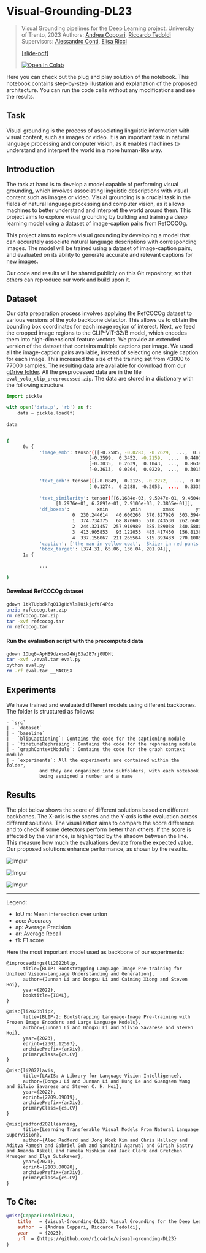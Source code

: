 # Visual-Grounding-DL23 
> Visual Grounding pipelines for the Deep Learning project. University of Trento, 2023
> Authors: [Andrea Coppari](https://it.linkedin.com/in/andreacoppari1005), [Riccardo Tedoldi](https://www.instagram.com/riccardotedoldi/)
> Supervisors: [Alessandro Conti](https://webapps.unitn.it/du/it/Persona/PER0191439/Pubblicazioni), [Elisa Ricci](https://webapps.unitn.it/du/it/Persona/PER0126701/Pubblicazioni)
> 
> [[slide-pdf]](https://drive.google.com/file/d/1xB_I5_5zepOkj-Qi5OU6e-Ak_KnJ4LIM/view?usp=sharing)
> 
> [![Open In Colab](https://colab.research.google.com/assets/colab-badge.svg)](https://drive.google.com/file/d/1WgQcmtqpKZwsSXBKMNhr2V72aL6N4jua/view?usp=share_link)

Here you can check out the plug and play solution of the notebook. This notebook contains step-by-step illustation and explanation of the proposed architecture. You can run the code cells without any modifications and see the results.
## Task

Visual grounding is the process of associating linguistic information with visual content, such as images or video. It is an important task in natural language processing and computer vision, as it enables machines to understand and interpret the world in a more human-like way.

## Introduction 

The task at hand is to develop a model capable of performing visual grounding, which involves associating linguistic descriptions with visual content such as images or video. Visual grounding is a crucial task in the fields of natural language processing and computer vision, as it allows machines to better understand and interpret the world around them. This project aims to explore visual grounding by building and training a deep learning model using a dataset of image-caption pairs from RefCOCOg.

This project aims to explore visual grounding by developing a model that can accurately associate natural language descriptions with corresponding images. The model will be trained using a dataset of image-caption pairs, and evaluated on its ability to generate accurate and relevant captions for new images.


Our code and results will be shared publicly on this Git repository, so that others can reproduce our work and build upon it.


## Dataset

Our data preparation process involves applying the RefCOCOg dataset to various versions of the yolo backbone detector. This allows us to obtain the bounding box coordinates for each image region of interest. Next, we feed the cropped image regions to the CLIP-ViT-32/B model, which encodes them into high-dimensional feature vectors. We provide an extended version of the dataset that contains multiple captions per image. We used all the image-caption pairs available, instead of selecting one single caption for each image. This increased the size of the training set from 43000 to 77000 samples. The resulting data are available for download from our [gDrive folder](https://drive.google.com/drive/folders/1NPqrloMrYAlRIPGMeK2HD7i4MWgLrSK-?usp=share_link). All the preprocessed data are in the file `eval_yolo_clip_preprocessed.zip`. The data are stored in a dictionary with the following structure.

```python
import pickle

with open('data.p', 'rb') as f:
    data = pickle.load(f)
    
data
```

```bash

{
      0: {
            'image_emb': tensor([[-0.2585, -0.0283, -0.2629,  ...,  0.4138,  0.0712,  0.1495],
                              [-0.3599,  0.3452, -0.2159,  ...,  0.4407,  0.2822, -0.0598],
                              [-0.3035,  0.2639,  0.1043,  ...,  0.8638,  0.1595,  0.0069],
                              [-0.3613,  0.0264,  0.0220,  ...,  0.3015,  0.0246,  0.1188]],
                                                                              dtype=torch.float16),
            'text_emb': tensor([[-0.0849,  0.2125, -0.2272,  ...,  0.0878,  0.3113, -0.0627],
                              [ 0.1274,  0.2288, -0.2053,  ...,  0.3335,  0.1100,  0.0649]],
                                                                              dtype=torch.float16),
            'text_similarity': tensor([[6.1684e-03, 9.5947e-01, 9.4604e-04, 3.3356e-02],
                  [1.2976e-01, 6.2891e-01, 2.9106e-03, 2.3865e-01]],          dtype=torch.float16),
            'df_boxes':          xmin        ymin        xmax        ymax  confidence  class      name
                        0  230.244614   40.600266  370.827026  303.394409    0.938504      0    person
                        1  374.734375   68.870605  510.243530  262.660156    0.925634      0    person
                        2  244.321457  257.910980  385.389038  340.588043    0.851373     30      skis
                        3  413.905853   95.122055  485.417450  156.813690    0.535378     24  backpack
                        4  337.156067  211.265564  515.893433  270.108582    0.395291     30      skis,
            'caption': ['the man in yellow coat', 'Skiier in red pants.'],
            'bbox_target': [374.31, 65.06, 136.04, 201.94]},
      1: {

            ...
      
}

```

#### Download RefCOCOg dataset

```bash
gdown 1tkTUpbdkPqQ1JgHcVlsT0ikjcftF4P6x
unzip refcocog.tar.zip
rm refcocog.tar.zip
tar -xvf refcocog.tar
rm refcocog.tar
```

#### Run the evaluation script with the precomputed data

```bash
gdown 1Obq6-ApHB9dzxsmJ4Wj63aJE7rj0UDHl
tar -xvf ./eval.tar eval.py
python eval.py
rm -rf eval.tar __MACOSX
```

## Experiments

We have trained and evaluated different models using different backbones. The folder is structured as follows:
```
- `src`
| - `dataset`
| - `baseline`
| - `blipCaptioning`: Contains the code for the captioning module
| - `finetuneRephrasing`: Contains the code for the rephrasing module
| - `graphContextModule`: Contains the code for the graph context module
| - `experiments`: All the experiments are contained within the folder, 
            and they are organized into subfolders, with each notebook 
            being assigned a number and a name
```



## Results

The plot below shows the score of different solutions based on different backbones. The X-axis is the scores and the Y-axis is the evaluation across different solutions. The visualization aims to compare the score difference and to check if some detectors perform better than others. If the score is affected by the variance, is highlighted by the shadow between the line. This measure  how much the evaluations deviate from the expected value. Our proposed solutions enhance performance, as shown by the results.


![Imgur](https://i.imgur.com/Zcm51OZ.png)


![Imgur](https://i.imgur.com/XNcViSe.png)


![Imgur](https://i.imgur.com/XeFGSSg.png)


---
Legend:
+ IoU m: Mean intersection over union
+ acc: Accuracy
+ ap: Average Precision
+ ar: Average Recall
+ f1: F1 score


Here the most important model used as backbone of our experiments:

```bixtex
@inproceedings{li2022blip,
      title={BLIP: Bootstrapping Language-Image Pre-training for Unified Vision-Language Understanding and Generation}, 
      author={Junnan Li and Dongxu Li and Caiming Xiong and Steven Hoi},
      year={2022},
      booktitle={ICML},
}
``` 

```bixtex
@misc{li2023blip2,
      title={BLIP-2: Bootstrapping Language-Image Pre-training with Frozen Image Encoders and Large Language Models}, 
      author={Junnan Li and Dongxu Li and Silvio Savarese and Steven Hoi},
      year={2023},
      eprint={2301.12597},
      archivePrefix={arXiv},
      primaryClass={cs.CV}
}
```

```bixtex
@misc{li2022lavis,
      title={LAVIS: A Library for Language-Vision Intelligence}, 
      author={Dongxu Li and Junnan Li and Hung Le and Guangsen Wang and Silvio Savarese and Steven C. H. Hoi},
      year={2022},
      eprint={2209.09019},
      archivePrefix={arXiv},
      primaryClass={cs.CV}
}
```

```bixtex
@misc{radford2021learning,
      title={Learning Transferable Visual Models From Natural Language Supervision}, 
      author={Alec Radford and Jong Wook Kim and Chris Hallacy and Aditya Ramesh and Gabriel Goh and Sandhini Agarwal and Girish Sastry and Amanda Askell and Pamela Mishkin and Jack Clark and Gretchen Krueger and Ilya Sutskever},
      year={2021},
      eprint={2103.00020},
      archivePrefix={arXiv},
      primaryClass={cs.CV}
}
```

## To Cite:

```bibtex
@misc{CoppariTedoldi2023,
    title   = {Visual-Grounding-DL23: Visual Grounding for the Deep Learning course 2022/2023},
    author  = {Andrea Coppari, Riccardo Tedoldi},
    year    = {2023},
    url  = {https://github.com/r1cc4r2o/visual-grounding-DL23}
}
```